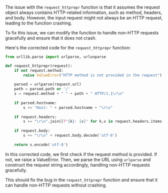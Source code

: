 The issue with the `request_httprepr` function is that it assumes the request object always contains HTTP-related information, such as method, headers, and body. However, the input request might not always be an HTTP request, leading to the function crashing.

To fix this issue, we can modify the function to handle non-HTTP requests gracefully and ensure that it does not crash.

Here's the corrected code for the `request_httprepr` function:

```python
from urllib.parse import urlparse, urlunparse

def request_httprepr(request):
    if not request.method:
        raise ValueError("HTTP method is not provided in the request")
        
    parsed = urlparse(request.url)
    path = parsed.path or '/'
    s = request.method + " " + path + " HTTP/1.1\r\n"
    
    if parsed.hostname:
        s += "Host: " + parsed.hostname + "\r\n"
        
    if request.headers:
        s += "\r\n".join([f"{k}: {v}" for k,v in request.headers.items()]) + "\r\n"
        
    if request.body:
        s += "\r\n" + request.body.decode('utf-8')
    
    return s.encode('utf-8')
```

In this corrected code, we first check if the request method is provided. If not, we raise a ValueError. Then, we parse the URL using `urlparse` and construct the request string accordingly, handling non-HTTP requests gracefully.

This should fix the bug in the `request_httprepr` function and ensure that it can handle non-HTTP requests without crashing.